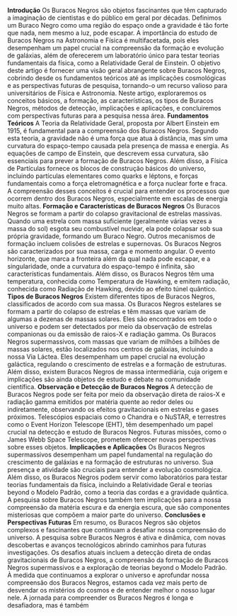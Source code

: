**Introdução**
Os Buracos Negros são objetos fascinantes que têm capturado a imaginação de cientistas e do público em geral por décadas. Definimos um Buraco Negro como uma região do espaço onde a gravidade é tão forte que nada, nem mesmo a luz, pode escapar. A importância do estudo de Buracos Negros na Astronomia e Física é multifacetada, pois eles desempenham um papel crucial na compreensão da formação e evolução de galáxias, além de oferecerem um laboratório único para testar teorias fundamentais da física, como a Relatividade Geral de Einstein.
O objetivo deste artigo é fornecer uma visão geral abrangente sobre Buracos Negros, cobrindo desde os fundamentos teóricos até as implicações cosmológicas e as perspectivas futuras de pesquisa, tornando-o um recurso valioso para universitários de Física e Astronomia. Neste artigo, exploraremos os conceitos básicos, a formação, as características, os tipos de Buracos Negros, métodos de detecção, implicações e aplicações, e concluiremos com perspectivas futuras para a pesquisa nessa área.
**Fundamentos Teóricos**
A Teoria da Relatividade Geral, proposta por Albert Einstein em 1915, é fundamental para a compreensão dos Buracos Negros. Segundo esta teoria, a gravidade não é uma força que atua à distância, mas sim uma curvatura do espaço-tempo causada pela presença de massa e energia. As equações de campo de Einstein, que descrevem essa curvatura, são essenciais para prever a formação de Buracos Negros. Além disso, a Física de Partículas fornece os blocos de construção básicos do universo, incluindo partículas elementares como quarks e léptons, e forças fundamentais como a força eletromagnética e a força nuclear forte e fraca. A compreensão desses conceitos é crucial para entender os processos que ocorrem dentro dos Buracos Negros, especialmente em escalas de energia muito altas.
**Formação e Características de Buracos Negros**
Os Buracos Negros se formam a partir do colapso gravitacional de estrelas massivas. Quando uma estrela com massa suficiente (geralmente várias vezes a massa do sol) esgota seu combustível nuclear, ela pode colapsar sob sua própria gravidade, formando um Buraco Negro. Outros mecanismos de formação incluem colisões de estrelas e supernovas. Os Buracos Negros são caracterizados por sua massa, carga e momento angular. O evento horizonte, que marca a fronteira além da qual nada pode escapar, e a singularidade, onde a curvatura do espaço-tempo é infinita, são características fundamentais. Além disso, os Buracos Negros têm uma temperatura, conhecida como Temperatura de Hawking, e emitem radiação, conhecida como Radiação de Hawking, devido ao efeito túnel quântico.
**Tipos de Buracos Negros**
Existem diferentes tipos de Buracos Negros, classificados de acordo com sua massa. Os Buracos Negros estelares se formam a partir do colapso de estrelas e têm massas que variam de algumas a dezenas de massas solares. Eles são encontrados em todo o universo e podem ser detectados por meio da observação de estrelas companionas ou da emissão de raios-X e radiação gamma. Os Buracos Negros supermassivos, com massas que variam de milhões a bilhões de massas solares, estão localizados nos centros de galáxias, incluindo a nossa Via Láctea. Eles desempenham um papel crucial na evolução galáctica, regulando o crescimento de estrelas e a formação de estruturas. Além disso, existem Buracos Negros de massa intermediária, cuja origem e implicações são ainda objetos de estudo e debate na comunidade científica.
**Observação e Detecção de Buracos Negros**
A detecção de Buracos Negros pode ser feita por meio da observação direta de raios-X e radiação gamma emitidos por matéria quente ao redor deles ou indiretamente, observando os efeitos gravitacionais em estrelas e gases próximos. Telescópios espaciais como o Chandra e o NuSTAR, e terrestres como o Event Horizon Telescope (EHT), têm desempenhado um papel crucial na detecção e estudo de Buracos Negros. Futuras missões, como o James Webb Space Telescope, prometem oferecer novas perspectivas sobre esses objetos.
**Implicações e Aplicações**
Os Buracos Negros supermassivos desempenham um papel fundamental na regulação do crescimento de galáxias e na formação de estruturas no universo. Sua presença e atividade são cruciais para entender a evolução cosmológica. Além disso, os Buracos Negros podem servir como laboratórios para testar teorias fundamentais da física, incluindo a Relatividade Geral e teorias beyond o Modelo Padrão, como a teoria das cordas e a gravidade quântica. A pesquisa sobre Buracos Negros também tem implicações para a nossa compreensão da matéria escura e da energia escura, que são componentes misteriosas que compõem a maior parte do universo.
**Conclusões e Perspectivas Futuras**
Em resumo, os Buracos Negros são objetos complexos e fascinantes que continuam a desafiar nossa compreensão do universo. A pesquisa sobre Buracos Negros é ativa e dinâmica, com novas descobertas e avanços tecnológicos abrindo caminhos para futuras investigações. Os desafios atuais incluem a detecção direta de ondas gravitacionais de Buracos Negros, a compreensão da formação de Buracos Negros supermassivos e a exploração de teorias beyond o Modelo Padrão. À medida que continuamos a explorar o universo e aprofundar nossa compreensão dos Buracos Negros, estamos cada vez mais perto de desvendar os mistérios do cosmos e de entender melhor o nosso lugar nele. A jornada para compreender os Buracos Negros é longa e desafiadora, mas é também